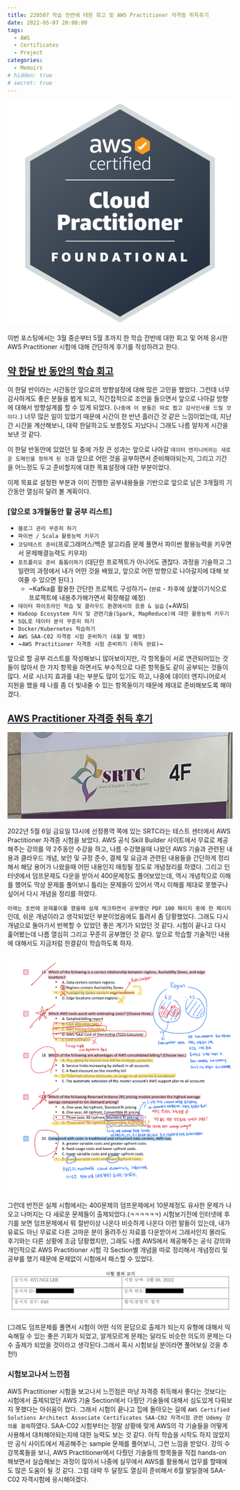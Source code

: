 ```yaml
---
title: 220507 학습 전반에 대한 회고 및 AWS Practitioner 자격증 취득후기
date: 2022-05-07 20:08:00
tags:
  - AWS
  - Certificates
  - Project
categories:
  - Memoirs
# hidden: true
# secret: true
---
```


<div align="center">
  <img src="/images/post_images/220508_aws_practitioner.png" alt="AWS Practitioner">
</div>

이번 포스팅에서는 3월 중순부터 5월 초까지 한 학습 전반에 대한 회고 및 어제 응시한 AWS Practitioner 시험에 대해 간단하게 후기를 작성하려고 한다.

## <ins><b>약 한달 반 동안의 학습 회고</b></ins>

이 한달 반이라는 시간동안 앞으로의 방향설정에 대해 많은 고민을 했었다. 그런데 너무 감사하게도 좋은 분들을 뵙게 되고, 직간접적으로 조언을 들으면서 앞으로 나아갈 방향에 대해서 방향설계를 할 수 있게 되었다. (`나중에 이 분들은 따로 뵙고 감사인사를 드릴 것이다.`)
너무 많은 일이 있었기 때문에 시간이 한 반년 흘러간 것 같은 느낌이었는데, 지난간 시간을 계산해보니, 대략 한달하고도 보름정도 지났다니 그래도 나름 알차게 시간을 보낸 것 같다.

이 한달 반동안에 있었던 일 중에 가장 큰 성과는 앞으로 나아갈 `데이터 엔지니어라는 새로운 도메인을 정하게 된 것`과 앞으로 어떤 것을 공부하면서 준비해야되는지, 그리고 기간을 어느정도 두고 준비할지에 대한 목표설정에 대한 부분이었다.

이제 목표로 설정한 부분과 이미 진행한 공부내용들을 기반으로 앞으로 남은 3개월의 기간동안 열심히 달려 볼 계획이다.

### **[앞으로 3개월동안 할 공부 리스트]**

- `블로그 관리 꾸준히 하기`
- `파이썬 / Scala 활용능력 키우기`
- `코딩테스트 준비`(프로그래머스/백준 알고리즘 문제 풀면서 파이썬 활용능력을 키우면서 문제해결능력도 키우자)
- `포트폴리오 준비 틈틈이하기` (대단한 프로젝트가 아니어도 괜찮다. 과정을 기술하고 그 일련의 과정에서 내가 어떤 것을 배웠고, 앞으로 어떤 방향으로 나아갈지에 대해 보여줄 수 있으면 된다.)
  - ~Kafka를 활용한 간단한 프로젝트 구성하기~ (`완료` - 차후에 살붙이기식으로 프로젝트에 내용추가해가면서 확장해갈 예정)
- `데이터 파이프라인 학습 및 클라우드 환경에서의 응용 & 실습` (+AWS)
- `Hadoop Ecosystem 지식 및 관련기술(Spark, MapReduce)에 대한 활용능력 키우기`
- `SQL로 데이터 분석 꾸준히 하기`
- `Docker/Kubernetes 학습하기`
- `AWS SAA-C02 자격증 시험 준비하기 (6월 말 예정)`
- ~`AWS Practitioner 자격증 시험 준비하기 (취득 완료)`~

앞으로 할 공부 리스트를 작성해보니 많아보이지만, 각 항목들이 서로 연관되어있는 것들이 많아서 한 가지 항목을 하면서도 부수적으로 다른 항목들도 같이 공부되는 것들이 많다.
서로 시너지 효과를 내는 부분도 많이 있기도 하고, 나중에 데이터 엔지니어로서 지원을 했을 때 나를 좀 더 빛내줄 수 있는 항목들이기 때문에 제대로 준비해보도록 해야겠다.

<!-- more -->

## <ins><b>AWS Practitioner 자격증 취득 후기</b></ins>

<div align="center">
  <img src="/images/post_images/220508_test_center.jpeg" alt="SRTC TEST CENTER">
</div>

2022년 5월 6일 금요일 13시에 선정릉역 쪽에 있는 SRTC라는 테스트 센터에서 AWS Practitioner 자격증 시험을 보았다. AWS 공식 Skill Builder 사이트에서 무료로 제공해주는 강의를 약 2주동안 수강을 하고, 나름 수강했을때 나왔던 AWS 기술과 관련된 내용과 클라우드 개념, 보안 및 규정 준수, 결제 및 요금과 관련된 내용들을 간단하게 정리해서 해당 용어가 나왔을때 어떤 내용인지 매칭될 정도로 개념정리를 하였다.
그리고 인터넷에서 덤프문제도 다운을 받아서 400문제정도 풀어보았는데, 역시 개념적으로 이해를 했어도 막상 문제를 풀어보니 틀리는 문제들이 있어서 역시 이해를 제대로 못했구나 싶어서 다시 개념을 정리를 하였다.

`아래는 초반에 문제풀이를 했을때 실제 체크하면서 공부했던 PDF 100 페이지 중에 한 페이지`인데, 쉬운 개념이라고 생각되었던 부분이었음에도 틀려서 좀 당황했었다. 그래도 다시 개념으로 돌아가서 반복할 수 있었던 좋은 계기가 되었던 것 같다. 시험이 끝나고 다시 훑어봤는데 나름 열심히 그리고 꾸준히 공부했던 것 같다.
앞으로 학습할 기술적인 내용에 대해서도 지금처럼 한결같이 학습하도록 하자.

<div align="center">
  <img src="/images/post_images/aws_dump_test.jpeg" alt="AWS 문제풀이">
</div>

그런데 반전은 실제 시험에서는 400문제의 덤프문제에서 10문제정도 유사한 문제가 나오고 나머지는 다 새로운 문제들이 출제되었다.(`ㅋㅋㅋㅋㅋㅋ`) 시험보기전에 인터넷에 후기를 보면 덤프문제에서 뭐 절반이상 나온다 비슷하게 나온다 이런 말들이 있는데, 내가 유료도 아닌 무료로 다른 고마운 분이 올려주신 자료를 다운받아서 그래서인지 몰라도 후기와는 다른 상황에 조금 당황했지만, 그래도 나름 AWS에서 제공해주는 공식 강의와 개인적으로 AWS Practitioner 시험 각 Section별 개념을 따로 정리해서 개념정리 및 공부를 했기 때문에 문제없이 시험에서 패스할 수 있었다.

<div align="center">
  <img src="/images/post_images/220508_aws_practitioner.jpeg" alt="AWS Practitioner 시험결과">
</div>

(그래도 덤프문제를 풀면서 시험이 어떤 식의 문답으로 출제가 되는지 유형에 대해서 익숙해질 수 있는 좋은 기회가 되었고, 알게모르게 문제는 달라도 비슷한 의도의 문제는 다수 출제가 되었을 것이라고 생각된다.그래서 혹시 시험보실 분이라면 풀어보실 것을 추천!)

### **시험보고나서 느낀점**

AWS Practitioner 시험을 보고나서 느낀점은 마냥 자격증 취득해서 좋다는 것보다는 시험에서 출제되었던 AWS 기술 Section에서 다뤘던 기술들에 대해서 심도있게 다뤄보지 못했다는 아쉬움이 컸다. 그래서 시험이 끝나고 집에 돌아오는 길에 `AWS Certified Solutions Architect Associate Certificates SAA-C02 자격시험 관련 Udemy 강의를 결제`하였다.
SAA-C02 시험부터는 정말 상황에 맞게 AWS의 각 기술들을 어떻게 사용해서 대처해야되는지에 대한 능력도 보는 것 같다. 아직 학습을 시작도 하지 않았지만 공식 사이트에서 제공해주는 sample 문제를 풀어보니, 그런 느낌을 받았다.
강의 수강목록들을 보니, AWS Practitioner에서 다뤘던 기술들의 항목들을 직접 hands-on 해보면서 실습해보는 과정이 많아서 나중에 실무에서 AWS를 활용해서 업무를 할때에도 많은 도움이 될 것 같다.
그럼 대략 두 달정도 열심히 준비해서 6월 말일경에 SAA-C02 자격시험에 응시해야겠다.
